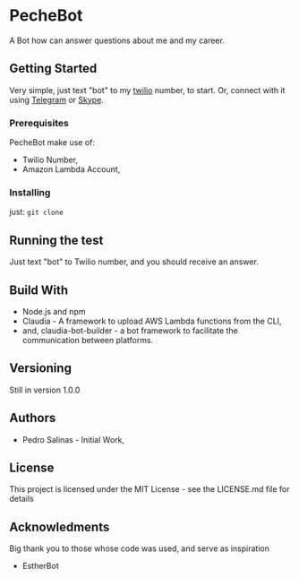# PecheBot

A Bot how can answer questions about me and my career.

## Getting Started

Very simple, just text "bot" to my [twilio](http://www.pechebot.com) number, to start.
Or, connect with it using [Telegram](telegram.io) or [Skype](skype.io).

### Prerequisites

PecheBot make use of:
* Twilio Number,
* Amazon Lambda Account,


### Installing
just: 
```git clone```

## Running the test

Just text "bot" to Twilio number, and you should receive an answer.

## Build With
* Node.js and npm
* Claudia - A framework to upload AWS Lambda functions from the CLI, 
* and, claudia-bot-builder - a bot framework to facilitate the communication between platforms.

## Versioning
Still in version 1.0.0

## Authors
* Pedro Salinas - Initial Work,

## License
This project is licensed under the MIT License - see the LICENSE.md file for details

## Acknowledments
Big thank you to those whose code was used, and serve as inspiration
* EstherBot